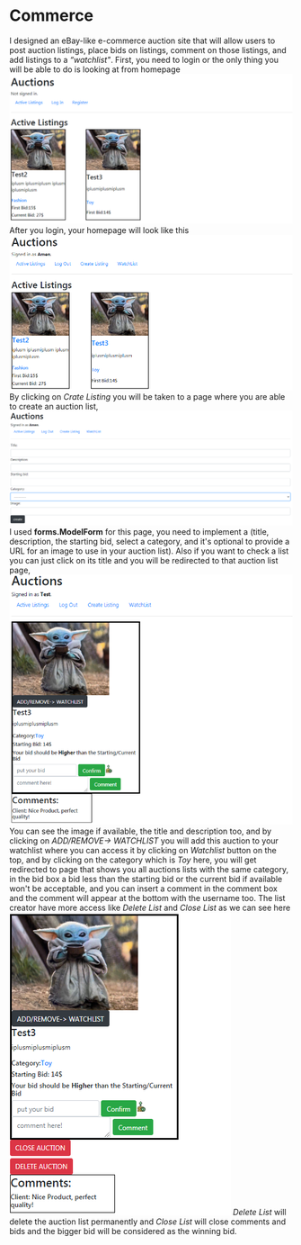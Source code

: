 # Commerce
I designed an eBay-like e-commerce auction site that will allow users to post auction listings, place bids on listings, comment on those listings, and add listings to a *“watchlist"*.
First, you need to login or the only thing you will be able to do is looking at from homepage
<img src="Images/No-Login.png" alt="Guest View"/>
After you login, your homepage will look like this <img src="Images/Homepage.png" alt="User Hompage"/>
By clicking on *Crate Listing* you will be taken to a page where you are able to create an auction list,
<img src="Images/Create.png" alt="Create auction page"/>
I used **forms.ModelForm** for this page, you need to implement a (title, description, the starting bid, select a category, and it's optional to provide a URL for an image to use in your auction list).
Also if you want to check a list you can just click on its title and you will be redirected to that auction list page,
<img src="Images/Client-List.png" alt="Auction list page"/>
You can see the image if available, the title and description too, and by clicking on *ADD/REMOVE-> WATCHLIST* you will add this auction to your watchlist where you can access it by clicking on *Watchlist* button on the top, and by clicking on the category which is *Toy* here, you will get redirected to page that shows you all auctions lists with the same category, in the bid box a bid less than the starting bid or the current bid if available won't be acceptable, and you can insert a comment in the comment box and the comment will appear at the bottom with the username too.
The list creator have more access like *Delete List* and *Close List* as we can see here
<img src="Images/Maker-List.png" alt="Auction list page"/>
*Delete List* will delete the auction list permanently and *Close List* will close comments and bids and the bigger bid will be considered as the winning bid.
